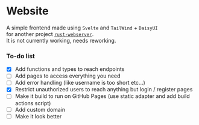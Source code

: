 # Website
A simple frontend made using `Svelte` and `TailWind` + `DaisyUI`\
for another project [`rust-webserver`](../../../rust-webserver).\
It is not currently working, needs reworking.

### To-do list
- [x] Add functions and types to reach endpoints
- [ ] Add pages to access everything you need
- [ ] Add error handling (like username is too short etc...)
- [x] Restrict unauthorized users to reach anything but login / register pages
- [ ] Make it build to run on GitHub Pages (use static adapter and add build actions script)
- [ ] Add custom domain
- [ ] Make it look better
